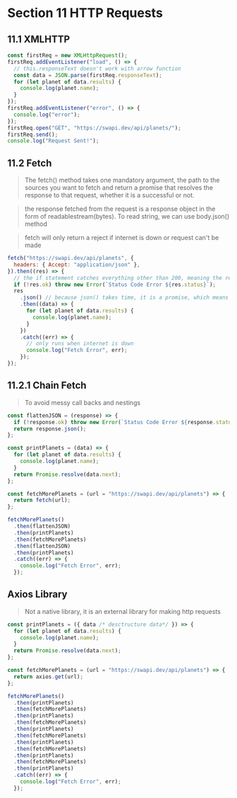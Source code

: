 # Section 11 HTTP Requests

## 11.1 XMLHTTP

```javascript
const firstReq = new XMLHttpRequest();
firstReq.addEventListener("load", () => {
  // this.responseText doesn't work with arrow function
  const data = JSON.parse(firstReq.responseText);
  for (let planet of data.results) {
    console.log(planet.name);
  }
});
firstReq.addEventListener("error", () => {
  console.log("error");
});
firstReq.open("GET", "https://swapi.dev/api/planets/");
firstReq.send();
console.log("Request Sent!");
```

## 11.2 Fetch

> The fetch() method takes one mandatory argument, the path to the sources you want to fetch and return a promise that resolves the response to that request, whether it is a successful or not.

> the response fetched from the request is a response object in the form of readablestream(bytes). To read string, we can use body.json() method

> fetch will only return a reject if internet is down or request can't be made

```javascript
fetch("https://swapi.dev/api/planets", {
  headers: { Accept: "application/json" },
}).then((res) => {
  // the if statement catches everything other than 200, meaning the return is not a json object
  if (!res.ok) throw new Error(`Status Code Error ${res.status}`);
  res
    .json() // because json() takes time, it is a promise, which means we need .then and .catch
    .then((data) => {
      for (let planet of data.results) {
        console.log(planet.name);
      }
    })
    .catch((err) => {
      // only runs when internet is down
      console.log("Fetch Error", err);
    });
});
```

## 11.2.1 Chain Fetch

> To avoid messy call backs and nestings

```javascript
const flattenJSON = (response) => {
  if (!response.ok) throw new Error(`Status Code Error ${response.status}`);
  return response.json();
};

const printPlanets = (data) => {
  for (let planet of data.results) {
    console.log(planet.name);
  }
  return Promise.resolve(data.next);
};

const fetchMorePlanets = (url = "https://swapi.dev/api/planets") => {
  return fetch(url);
};

fetchMorePlanets()
  .then(flattenJSON)
  .then(printPlanets)
  .then(fetchMorePlanets)
  .then(flattenJSON)
  .then(printPlanets)
  .catch((err) => {
    console.log("Fetch Error", err);
  });
```

## Axios Library

> Not a native library, it is an external library for making http requests

```javascript
const printPlanets = ({ data /* desctructure data*/ }) => {
  for (let planet of data.results) {
    console.log(planet.name);
  }
  return Promise.resolve(data.next);
};

const fetchMorePlanets = (url = "https://swapi.dev/api/planets") => {
  return axios.get(url);
};

fetchMorePlanets()
  .then(printPlanets)
  .then(fetchMorePlanets)
  .then(printPlanets)
  .then(fetchMorePlanets)
  .then(printPlanets)
  .then(fetchMorePlanets)
  .then(printPlanets)
  .then(fetchMorePlanets)
  .then(printPlanets)
  .then(fetchMorePlanets)
  .then(printPlanets)
  .catch((err) => {
    console.log("Fetch Error", err);
  });
```
